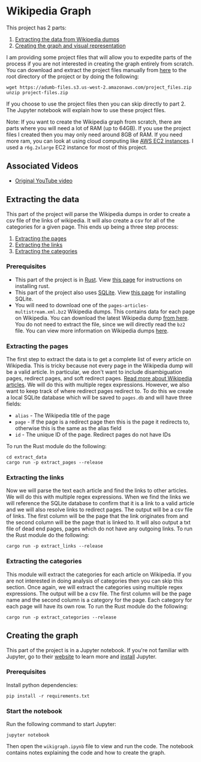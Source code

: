 # Wikipedia Graph
This project has 2 parts: 
1. [Extracting the data from Wikipedia dumps](#extracting-the-data)
2. [Creating the graph and visual representation](#creating-the-graph)

I am providing some project files that will allow you to expedite parts of the process if you are not interested in creating the graph entirely from scratch. You can download and extract the project files manually from [here](https://adumb-files.s3.us-west-2.amazonaws.com/project_files.zip) to the root directory of the project or by doing the following:
```
wget https://adumb-files.s3.us-west-2.amazonaws.com/project_files.zip
unzip project-files.zip
```
If you choose to use the project files then you can skip directly to part 2. The Jupyter notebook will explain how to use these project files.

Note: If you want to create the Wikipedia graph from scratch, there are parts where you will need a lot of RAM (up to 64GB). If you use the project files I created then you may only need around 8GB of RAM. If you need more ram, you can look at using cloud computing like [AWS EC2 instances](https://docs.aws.amazon.com/AWSEC2/latest/UserGuide/concepts.html). I used a `r6g.2xlarge` EC2 instance for most of this project.

## Associated Videos
- [Original YouTube video](https://www.youtube.com/watch?v=JheGL6uSF-4)

## Extracting the data
This part of the project will parse the Wikipedia dumps in order to create a csv file of the links of wikipedia. It will also create a csv for all of the categories for a given page. This ends up being a three step process:
1. [Extracting the pages](#extracting-the-pages)
2. [Extracting the links](#extracting-the-links)
3. [Extracting the categories](#extracting-the-categories)

### Prerequisites
- This part of the project is in [Rust](https://www.rust-lang.org/). View [this page](https://www.rust-lang.org/tools/install) for instructions on installing rust.
- This part of the project also uses [SQLite](https://www.sqlite.org/). View [this page](https://www.tutorialspoint.com/sqlite/sqlite_installation.htm) for installing SQLite.
- You will need to download one of the `pages-articles-multistream.xml.bz2` Wikipedia dumps. This contains data for each page on Wikipedia. You can download the latest Wikipedia dump [from here](https://dumps.wikimedia.org/enwiki/latest/enwiki-latest-pages-articles-multistream.xml.bz2). You do not need to extract the file, since we will directly read the `bz2` file. You can view more information on Wikipedia dumps [here](https://en.wikipedia.org/wiki/Wikipedia:Database_download).

### Extracting the pages
The first step to extract the data is to get a complete list of every article on Wikipedia. This is tricky because not every page in the Wikipedia dump will be a valid article. In particular, we don't want to include disambiguation pages, redirect pages, and soft redirect pages. [Read more about Wikipedia articles](https://en.wikipedia.org/wiki/Wikipedia:What_is_an_article%3F). We will do this with multiple regex expressions. However, we also want to keep track of where redirect pages redirect to. To do this we create a local SQLite database which will be saved to `pages.db` and will have three fields:
- `alias` - The Wikipedia title of the page
- `page` - If the page is a redirect page then this is the page it redirects to, otherwise this is the same as the alias field
- `id` - The unique ID of the page. Redirect pages do not have IDs

To run the Rust module do the following:
```
cd extract_data
cargo run -p extract_pages --release
```

### Extracting the links
Now we will parse the text each article and find the links to other articles. We will do this with multiple regex expressions. When we find the links we will reference the SQLite database to confirm that it is a link to a valid article and we will also resolve links to redirect pages. The output will be a csv file of links. The first column will be the page that the link originates from and the second column will be the page that is linked to. It will also output a txt file of dead end pages, pages which do not have any outgoing links. To run the Rust module do the following:
```
cargo run -p extract_links --release
```

### Extracting the categories
This module will extract the categories for each article on Wikipedia. If you are not interested in doing analysis of categories then you can skip this section. Once again, we will extract the categories using multiple regex expressions. The output will be a csv file. The first column will be the page name and the second column is a category for the page. Each category for each page will have its own row. To run the Rust module do the following:
```
cargo run -p extract_categories --release
```

## Creating the graph
This part of the project is in a Jupyter notebook. If you're not familiar with Jupyter, go to their [website](https://jupyter.org/) to learn more and [install](https://jupyter.org/install#jupyter-notebook) Jupyter.

### Prerequisites
Install python dependencies:
```
pip install -r requirements.txt
```

### Start the notebook
Run the following command to start Jupyter:
```
jupyter notebook
```
Then open the `wikigraph.ipynb` file to view and run the code. The notebook contains notes explaining the code and how to create the graph.